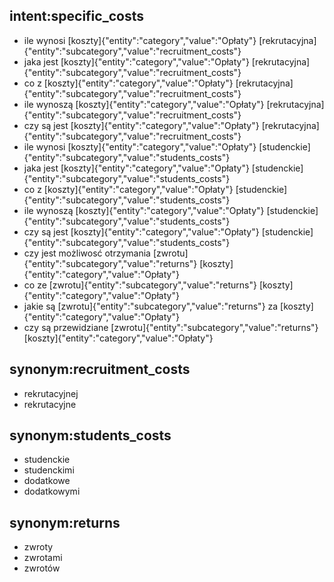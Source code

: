 ## intent:specific_costs
- ile wynosi [koszty]{"entity":"category","value":"Opłaty"} [rekrutacyjna]{"entity":"subcategory","value":"recruitment_costs"} 
- jaka jest [koszty]{"entity":"category","value":"Opłaty"} [rekrutacyjna]{"entity":"subcategory","value":"recruitment_costs"} 
- co z [koszty]{"entity":"category","value":"Opłaty"} [rekrutacyjna]{"entity":"subcategory","value":"recruitment_costs"}
- ile wynoszą [koszty]{"entity":"category","value":"Opłaty"} [rekrutacyjna]{"entity":"subcategory","value":"recruitment_costs"}
- czy są jest [koszty]{"entity":"category","value":"Opłaty"} [rekrutacyjna]{"entity":"subcategory","value":"recruitment_costs"}
- ile wynosi [koszty]{"entity":"category","value":"Opłaty"} [studenckie]{"entity":"subcategory","value":"students_costs"} 
- jaka jest [koszty]{"entity":"category","value":"Opłaty"} [studenckie]{"entity":"subcategory","value":"students_costs"} 
- co z [koszty]{"entity":"category","value":"Opłaty"} [studenckie]{"entity":"subcategory","value":"students_costs"}
- ile wynoszą [koszty]{"entity":"category","value":"Opłaty"} [studenckie]{"entity":"subcategory","value":"students_costs"}
- czy są jest [koszty]{"entity":"category","value":"Opłaty"} [studenckie]{"entity":"subcategory","value":"students_costs"}
- czy jest możliwosć otrzymania [zwrotu]{"entity":"subcategory","value":"returns"} [koszty]{"entity":"category","value":"Opłaty"}
- co ze [zwrotu]{"entity":"subcategory","value":"returns"} [koszty]{"entity":"category","value":"Opłaty"}
- jakie są [zwrotu]{"entity":"subcategory","value":"returns"} za [koszty]{"entity":"category","value":"Opłaty"}
- czy są przewidziane [zwrotu]{"entity":"subcategory","value":"returns"} [koszty]{"entity":"category","value":"Opłaty"}

## synonym:recruitment_costs
- rekrutacyjnej
- rekrutacyjne

## synonym:students_costs
- studenckie
- studenckimi
- dodatkowe
- dodatkowymi

## synonym:returns
- zwroty
- zwrotami
- zwrotów